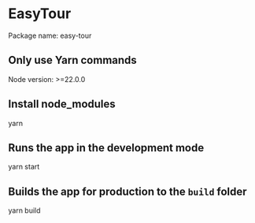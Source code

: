 # EasyTour

Package name: easy-tour

## Only use Yarn commands

Node version: >=22.0.0

## Install node_modules

yarn

## Runs the app in the development mode

yarn start

## Builds the app for production to the `build` folder

yarn build
